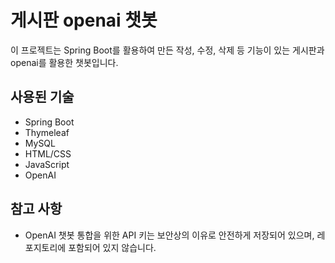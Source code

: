 # 게시판 openai 챗봇

이 프로젝트는 Spring Boot를 활용하여 만든 작성, 수정, 삭제 등 기능이 있는 게시판과 openai를 활용한 챗봇입니다.

## 사용된 기술

- Spring Boot
- Thymeleaf
- MySQL
- HTML/CSS
- JavaScript
- OpenAI

## 참고 사항

- OpenAI 챗봇 통합을 위한 API 키는 보안상의 이유로 안전하게 저장되어 있으며, 레포지토리에 포함되어 있지 않습니다.
